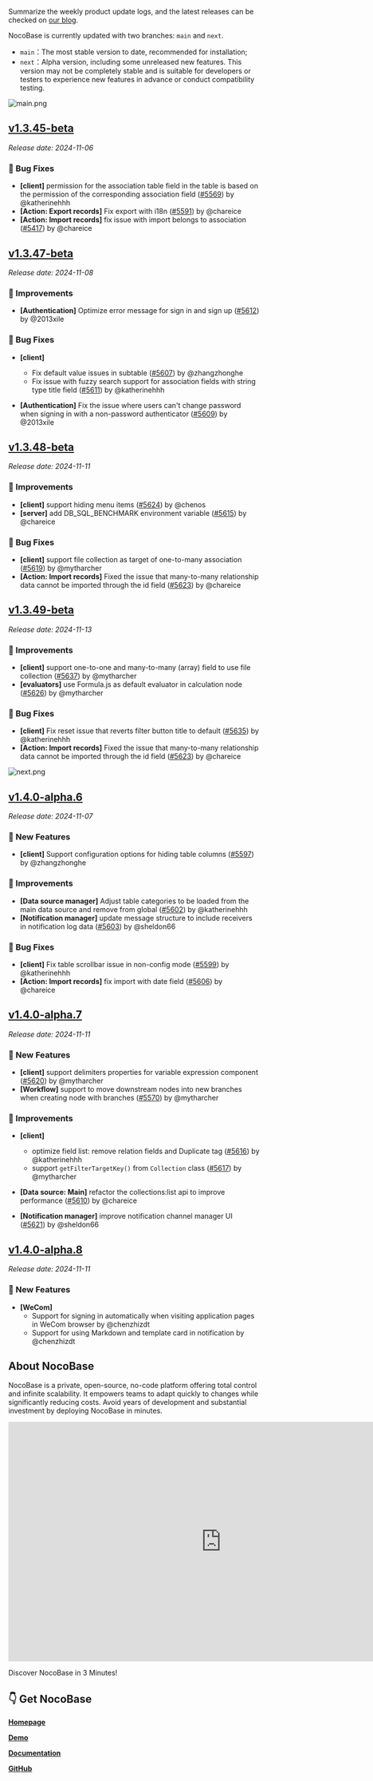 Summarize the weekly product update logs, and the latest releases can be checked on [our blog](https://www.nocobase.com/en/blog/tags/release-notes).

NocoBase is currently updated with two branches: `main` and `next`.

* `main`：The most stable version to date, recommended for installation;
* `next`：Alpha version, including some unreleased new features. This version may not be completely stable and is suitable for developers or testers to experience new features in advance or conduct compatibility testing.

![main.png](https://static-docs.nocobase.com/47a3c71734c1d0f908b51f9ebd53c0ac.png)

## [v1.3.45-beta](https://www.nocobase.com/en/blog/v1.3.45-beta)

*Release date: 2024-11-06*

### 🐛 Bug Fixes

- **[client]** permission for the association table field in the table is based on the permission of the corresponding association field ([#5569](https://github.com/nocobase/nocobase/pull/5569)) by @katherinehhh
- **[Action: Export records]** Fix export with i18n ([#5591](https://github.com/nocobase/nocobase/pull/5591)) by @chareice
- **[Action: Import records]** fix issue with import belongs to association ([#5417](https://github.com/nocobase/nocobase/pull/5417)) by @chareice

## [v1.3.47-beta](https://www.nocobase.com/en/blog/v1.3.47-beta)

*Release date: 2024-11-08*

### 🚀 Improvements

- **[Authentication]** Optimize error message for sign in and sign up ([#5612](https://github.com/nocobase/nocobase/pull/5612)) by @2013xile

### 🐛 Bug Fixes

- **[client]**

  - Fix default value issues in subtable ([#5607](https://github.com/nocobase/nocobase/pull/5607)) by @zhangzhonghe
  - Fix issue with fuzzy search support for association fields with string type title field ([#5611](https://github.com/nocobase/nocobase/pull/5611)) by @katherinehhh
- **[Authentication]** Fix the issue where users can't change password when signing in with a non-password authenticator ([#5609](https://github.com/nocobase/nocobase/pull/5609)) by @2013xile

## [v1.3.48-beta](https://www.nocobase.com/en/blog/v1.3.48-beta)

*Release date: 2024-11-11*

### 🚀 Improvements

- **[client]** support hiding menu items ([#5624](https://github.com/nocobase/nocobase/pull/5624)) by @chenos
- **[server]** add  DB_SQL_BENCHMARK  environment variable ([#5615](https://github.com/nocobase/nocobase/pull/5615)) by @chareice

### 🐛 Bug Fixes

- **[client]** support file collection as target of one-to-many association ([#5619](https://github.com/nocobase/nocobase/pull/5619)) by @mytharcher
- **[Action: Import records]** Fixed the issue that many-to-many relationship data cannot be imported through the id field ([#5623](https://github.com/nocobase/nocobase/pull/5623)) by @chareice

## [v1.3.49-beta](https://www.nocobase.com/en/blog/v1.3.49-beta)

*Release date: 2024-11-13*

### 🚀 Improvements

- **[client]** support one-to-one and many-to-many (array) field to use file collection ([#5637](https://github.com/nocobase/nocobase/pull/5637)) by @mytharcher
- **[evaluators]** use Formula.js as default evaluator in calculation node ([#5626](https://github.com/nocobase/nocobase/pull/5626)) by @mytharcher

### 🐛 Bug Fixes

- **[client]** Fix  reset issue that reverts filter button title to default ([#5635](https://github.com/nocobase/nocobase/pull/5635)) by @katherinehhh
- **[Action: Import records]** Fixed the issue that many-to-many relationship data cannot be imported through the id field ([#5623](https://github.com/nocobase/nocobase/pull/5623)) by @chareice

![next.png](https://static-docs.nocobase.com/8ed17a0f08cc585018f6de6c8b13947d.png)

## [v1.4.0-alpha.6](https://www.nocobase.com/en/blog/v1.4.0-alpha.6)

*Release date: 2024-11-07*

### 🎉 New Features

- **[client]** Support configuration options for hiding table columns ([#5597](https://github.com/nocobase/nocobase/pull/5597)) by @zhangzhonghe

### 🚀 Improvements

- **[Data source manager]** Adjust table categories to be loaded from the main data source and remove from global ([#5602](https://github.com/nocobase/nocobase/pull/5602)) by @katherinehhh
- **[Notification manager]** update message structure to include receivers in notification log data ([#5603](https://github.com/nocobase/nocobase/pull/5603)) by @sheldon66

### 🐛 Bug Fixes

- **[client]** Fix table scrollbar issue in non-config mode ([#5599](https://github.com/nocobase/nocobase/pull/5599)) by @katherinehhh
- **[Action: Import records]** fix import with date field ([#5606](https://github.com/nocobase/nocobase/pull/5606)) by @chareice

## [v1.4.0-alpha.7](https://www.nocobase.com/en/blog/v1.4.0-alpha.7)

*Release date: 2024-11-11*

### 🎉 New Features

- **[client]** support delimiters properties for variable expression component ([#5620](https://github.com/nocobase/nocobase/pull/5620)) by @mytharcher
- **[Workflow]** support to move downstream nodes into new branches when creating node with branches ([#5570](https://github.com/nocobase/nocobase/pull/5570)) by @mytharcher

### 🚀 Improvements

- **[client]**

  - optimize field list: remove relation fields and Duplicate tag ([#5616](https://github.com/nocobase/nocobase/pull/5616)) by @katherinehhh
  - support `getFilterTargetKey()` from `Collection` class ([#5617](https://github.com/nocobase/nocobase/pull/5617)) by @mytharcher
- **[Data source: Main]** refactor the collections:list api  to improve performance ([#5610](https://github.com/nocobase/nocobase/pull/5610)) by @chareice
- **[Notification manager]** improve notification channel manager UI ([#5621](https://github.com/nocobase/nocobase/pull/5621)) by @sheldon66

## [v1.4.0-alpha.8](https://www.nocobase.com/en/blog/v1.4.0-alpha.8)

*Release date: 2024-11-11*

### 🎉 New Features

- **[WeCom]**
  - Support for signing in automatically when visiting application pages in WeCom browser by @chenzhizdt
  - Support for using Markdown and template card in notification by @chenzhizdt

## About NocoBase

NocoBase is a private, open-source, no-code platform offering total control and infinite scalability. It empowers teams to adapt quickly to changes while significantly reducing costs. Avoid years of development and substantial investment by deploying NocoBase in minutes.

<iframe src="https://cdn.embedly.com/widgets/media.html?src=https%3A%2F%2Fwww.youtube.com%2Fembed%2FhOM2MyzHn9I&display_name=YouTube&url=https%3A%2F%2Fwww.youtube.com%2Fwatch%3Fv%3DhOM2MyzHn9I&image=http%3A%2F%2Fi.ytimg.com%2Fvi%2FhOM2MyzHn9I%2Fhqdefault.jpg&key=a19fcc184b9711e1b4764040d3dc5c07&type=text%2Fhtml&schema=youtube" allowfullscreen="" frameborder="0" height="480" width="854" title="" class="dc n pc cp bh" scrolling="no"></iframe>

Discover NocoBase in 3 Minutes!

## 👇 Get NocoBase

[**Homepage**](https://www.nocobase.com/)

[**Demo**](https://demo.nocobase.com/new)

[**Documentation**](https://docs.nocobase.com/)

[**GitHub**](https://github.com/nocobase/nocobase)
